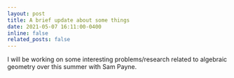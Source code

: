 ```yaml
---
layout: post
title: A brief update about some things
date: 2021-05-07 16:11:00-0400
inline: false
related_posts: false
---
```


I will be working on some interesting problems/research related to algebraic geometry over this summer with Sam Payne. 